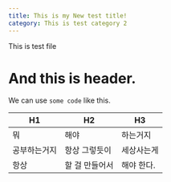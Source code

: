 ```yaml
---
title: This is my New test title!
category: This is test category 2
---
```


This is test file

# And this is header.

We can use `some code` like this.

| H1           | H2             | H3         |
| ------------ | -------------- | ---------- |
| 뭐           | 해야           | 하는거지   |
| 공부하는거지 | 항상 그렇듯이  | 세상사는게 |
| 항상         | 할 걸 만들어서 | 해야 한다. |
